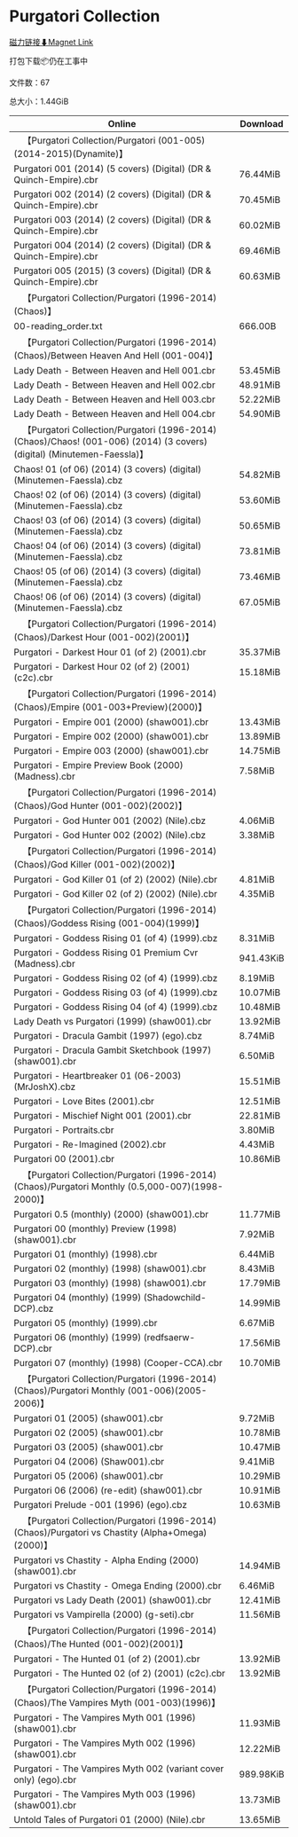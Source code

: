 # Purgatori Collection

[磁力链接⬇Magnet Link](magnet:?xt=urn:btih:2e4106b0996ba6777598b08e07e41b00dcc65bd3&dn=Purgatori%20Collection)

打包下载📦仍在工事中

文件数：67

总大小：1.44GiB

Online | Download
--- | ---
&emsp;【Purgatori Collection/Purgatori (001-005)(2014-2015)(Dynamite)】 | 
Purgatori 001 (2014) (5 covers) (Digital) (DR & Quinch-Empire).cbr | 76.44MiB
Purgatori 002 (2014) (2 covers) (Digital) (DR & Quinch-Empire).cbr | 70.45MiB
Purgatori 003 (2014) (2 covers) (Digital) (DR & Quinch-Empire).cbr | 60.02MiB
Purgatori 004 (2014) (2 covers) (Digital) (DR & Quinch-Empire).cbr | 69.46MiB
Purgatori 005 (2015) (3 covers) (Digital) (DR & Quinch-Empire).cbr | 60.63MiB
&emsp;【Purgatori Collection/Purgatori (1996-2014)(Chaos)】 | 
00-reading\_order.txt | 666.00B
&emsp;【Purgatori Collection/Purgatori (1996-2014)(Chaos)/Between Heaven And Hell (001-004)】 | 
Lady Death - Between Heaven and Hell 001.cbr | 53.45MiB
Lady Death - Between Heaven and Hell 002.cbr | 48.91MiB
Lady Death - Between Heaven and Hell 003.cbr | 52.22MiB
Lady Death - Between Heaven and Hell 004.cbr | 54.90MiB
&emsp;【Purgatori Collection/Purgatori (1996-2014)(Chaos)/Chaos! (001-006) (2014) (3 covers) (digital) (Minutemen-Faessla)】 | 
Chaos! 01 (of 06) (2014) (3 covers) (digital) (Minutemen-Faessla).cbz | 54.82MiB
Chaos! 02 (of 06) (2014) (3 covers) (digital) (Minutemen-Faessla).cbz | 53.60MiB
Chaos! 03 (of 06) (2014) (3 covers) (digital) (Minutemen-Faessla).cbz | 50.65MiB
Chaos! 04 (of 06) (2014) (3 covers) (digital) (Minutemen-Faessla).cbz | 73.81MiB
Chaos! 05 (of 06) (2014) (3 covers) (digital) (Minutemen-Faessla).cbz | 73.46MiB
Chaos! 06 (of 06) (2014) (3 covers) (digital) (Minutemen-Faessla).cbz | 67.05MiB
&emsp;【Purgatori Collection/Purgatori (1996-2014)(Chaos)/Darkest Hour (001-002)(2001)】 | 
Purgatori - Darkest Hour 01 (of 2) (2001).cbr | 35.37MiB
Purgatori - Darkest Hour 02 (of 2) (2001) (c2c).cbr | 15.18MiB
&emsp;【Purgatori Collection/Purgatori (1996-2014)(Chaos)/Empire (001-003+Preview)(2000)】 | 
Purgatori - Empire 001 (2000) (shaw001).cbr | 13.43MiB
Purgatori - Empire 002 (2000) (shaw001).cbr | 13.89MiB
Purgatori - Empire 003 (2000) (shaw001).cbr | 14.75MiB
Purgatori - Empire Preview Book (2000) (Madness).cbr | 7.58MiB
&emsp;【Purgatori Collection/Purgatori (1996-2014)(Chaos)/God Hunter (001-002)(2002)】 | 
Purgatori - God Hunter 001 (2002) (Nile).cbz | 4.06MiB
Purgatori - God Hunter 002 (2002) (Nile).cbz | 3.38MiB
&emsp;【Purgatori Collection/Purgatori (1996-2014)(Chaos)/God Killer  (001-002)(2002)】 | 
Purgatori - God Killer 01 (of 2) (2002) (Nile).cbr | 4.81MiB
Purgatori - God Killer 02 (of 2) (2002) (Nile).cbr | 4.35MiB
&emsp;【Purgatori Collection/Purgatori (1996-2014)(Chaos)/Goddess Rising (001-004)(1999)】 | 
Purgatori - Goddess Rising 01 (of 4) (1999).cbz | 8.31MiB
Purgatori - Goddess Rising 01 Premium Cvr (Madness).cbr | 941.43KiB
Purgatori - Goddess Rising 02 (of 4) (1999).cbz | 8.19MiB
Purgatori - Goddess Rising 03 (of 4) (1999).cbz | 10.07MiB
Purgatori - Goddess Rising 04 (of 4) (1999).cbz | 10.48MiB
Lady Death vs Purgatori (1999) (shaw001).cbr | 13.92MiB
Purgatori - Dracula Gambit (1997) (ego).cbz | 8.74MiB
Purgatori - Dracula Gambit Sketchbook (1997) (shaw001).cbr | 6.50MiB
Purgatori - Heartbreaker 01 (06-2003) (MrJoshX).cbz | 15.51MiB
Purgatori - Love Bites (2001).cbr | 12.51MiB
Purgatori - Mischief Night 001 (2001).cbr | 22.81MiB
Purgatori - Portraits.cbr | 3.80MiB
Purgatori - Re-Imagined (2002).cbr | 4.43MiB
Purgatori 00 (2001).cbr | 10.86MiB
&emsp;【Purgatori Collection/Purgatori (1996-2014)(Chaos)/Purgatori Monthly (0.5,000-007)(1998-2000)】 | 
Purgatori 0.5 (monthly) (2000) (shaw001).cbr | 11.77MiB
Purgatori 00 (monthly) Preview (1998) (shaw001).cbr | 7.92MiB
Purgatori 01 (monthly) (1998).cbr | 6.44MiB
Purgatori 02 (monthly) (1998) (shaw001).cbr | 8.43MiB
Purgatori 03 (monthly) (1998) (shaw001).cbr | 17.79MiB
Purgatori 04 (monthly) (1999) (Shadowchild-DCP).cbz | 14.99MiB
Purgatori 05 (monthly) (1999).cbr | 6.67MiB
Purgatori 06 (monthly) (1999) (redfsaerw-DCP).cbr | 17.56MiB
Purgatori 07 (monthly) (1998) (Cooper-CCA).cbr | 10.70MiB
&emsp;【Purgatori Collection/Purgatori (1996-2014)(Chaos)/Purgatori Monthly (001-006)(2005-2006)】 | 
Purgatori 01 (2005) (shaw001).cbr | 9.72MiB
Purgatori 02 (2005) (shaw001).cbr | 10.78MiB
Purgatori 03 (2005) (shaw001).cbr | 10.47MiB
Purgatori 04 (2006) (Shaw001).cbr | 9.41MiB
Purgatori 05 (2006) (shaw001).cbr | 10.29MiB
Purgatori 06 (2006) (re-edit) (shaw001).cbr | 10.91MiB
Purgatori Prelude -001 (1996) (ego).cbz | 10.63MiB
&emsp;【Purgatori Collection/Purgatori (1996-2014)(Chaos)/Purgatori vs Chastity (Alpha+Omega)(2000)】 | 
Purgatori vs Chastity - Alpha Ending (2000) (shaw001).cbr | 14.94MiB
Purgatori vs Chastity - Omega Ending (2000).cbr | 6.46MiB
Purgatori vs Lady Death (2001) (shaw001).cbr | 12.41MiB
Purgatori vs Vampirella (2000) (g-seti).cbr | 11.56MiB
&emsp;【Purgatori Collection/Purgatori (1996-2014)(Chaos)/The Hunted  (001-002)(2001)】 | 
Purgatori - The Hunted 01 (of 2) (2001).cbr | 13.92MiB
Purgatori - The Hunted 02 (of 2) (2001) (c2c).cbr | 13.92MiB
&emsp;【Purgatori Collection/Purgatori (1996-2014)(Chaos)/The Vampires Myth (001-003)(1996)】 | 
Purgatori - The Vampires Myth 001 (1996) (shaw001).cbr | 11.93MiB
Purgatori - The Vampires Myth 002 (1996) (shaw001).cbr | 12.22MiB
Purgatori - The Vampires Myth 002 (variant cover only) (ego).cbr | 989.98KiB
Purgatori - The Vampires Myth 003 (1996) (shaw001).cbr | 13.73MiB
Untold Tales of Purgatori 01 (2000) (Nile).cbr | 13.65MiB